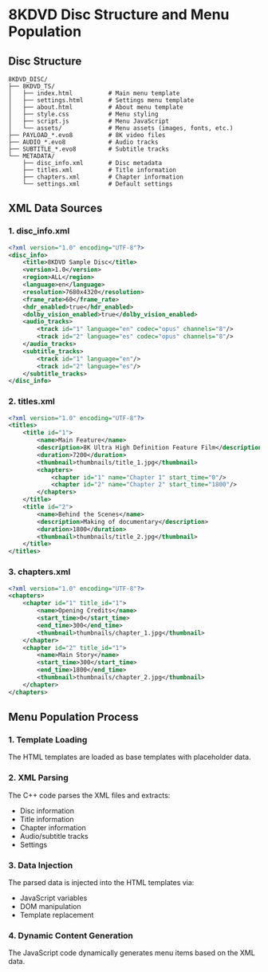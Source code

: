# 8KDVD Disc Structure and Menu Population

## Disc Structure
```
8KDVD_DISC/
├── 8KDVD_TS/
│   ├── index.html          # Main menu template
│   ├── settings.html       # Settings menu template  
│   ├── about.html          # About menu template
│   ├── style.css           # Menu styling
│   ├── script.js           # Menu JavaScript
│   └── assets/             # Menu assets (images, fonts, etc.)
├── PAYLOAD_*.evo8          # 8K video files
├── AUDIO_*.evo8            # Audio tracks
├── SUBTITLE_*.evo8         # Subtitle tracks
└── METADATA/
    ├── disc_info.xml       # Disc metadata
    ├── titles.xml          # Title information
    ├── chapters.xml        # Chapter information
    └── settings.xml        # Default settings
```

## XML Data Sources

### 1. disc_info.xml
```xml
<?xml version="1.0" encoding="UTF-8"?>
<disc_info>
    <title>8KDVD Sample Disc</title>
    <version>1.0</version>
    <region>ALL</region>
    <language>en</language>
    <resolution>7680x4320</resolution>
    <frame_rate>60</frame_rate>
    <hdr_enabled>true</hdr_enabled>
    <dolby_vision_enabled>true</dolby_vision_enabled>
    <audio_tracks>
        <track id="1" language="en" codec="opus" channels="8"/>
        <track id="2" language="es" codec="opus" channels="8"/>
    </audio_tracks>
    <subtitle_tracks>
        <track id="1" language="en"/>
        <track id="2" language="es"/>
    </subtitle_tracks>
</disc_info>
```

### 2. titles.xml
```xml
<?xml version="1.0" encoding="UTF-8"?>
<titles>
    <title id="1">
        <name>Main Feature</name>
        <description>8K Ultra High Definition Feature Film</description>
        <duration>7200</duration>
        <thumbnail>thumbnails/title_1.jpg</thumbnail>
        <chapters>
            <chapter id="1" name="Chapter 1" start_time="0"/>
            <chapter id="2" name="Chapter 2" start_time="1800"/>
        </chapters>
    </title>
    <title id="2">
        <name>Behind the Scenes</name>
        <description>Making of documentary</description>
        <duration>1800</duration>
        <thumbnail>thumbnails/title_2.jpg</thumbnail>
    </title>
</titles>
```

### 3. chapters.xml
```xml
<?xml version="1.0" encoding="UTF-8"?>
<chapters>
    <chapter id="1" title_id="1">
        <name>Opening Credits</name>
        <start_time>0</start_time>
        <end_time>300</end_time>
        <thumbnail>thumbnails/chapter_1.jpg</thumbnail>
    </chapter>
    <chapter id="2" title_id="1">
        <name>Main Story</name>
        <start_time>300</start_time>
        <end_time>1800</end_time>
        <thumbnail>thumbnails/chapter_2.jpg</thumbnail>
    </chapter>
</chapters>
```

## Menu Population Process

### 1. Template Loading
The HTML templates are loaded as base templates with placeholder data.

### 2. XML Parsing
The C++ code parses the XML files and extracts:
- Disc information
- Title information  
- Chapter information
- Audio/subtitle tracks
- Settings

### 3. Data Injection
The parsed data is injected into the HTML templates via:
- JavaScript variables
- DOM manipulation
- Template replacement

### 4. Dynamic Content Generation
The JavaScript code dynamically generates menu items based on the XML data.

